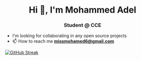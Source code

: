 <h1 align="center">Hi 👋, I'm Mohammed Adel</h1>
<h3 align="center">Student @ CCE</h3>


- I'm looking for collaborating in any open source projects
- 📫 How to reach me **missmohamed6@gmail.com**


[![GitHub Streak](http://github-readme-streak-stats.herokuapp.com?user=GUEST72&theme=dark&background=000000)](https://git.io/streak-stats)

